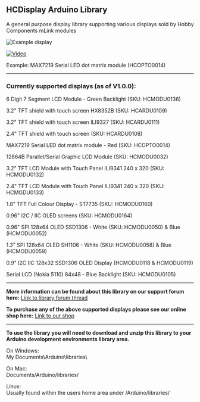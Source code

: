 ## HCDisplay Arduino Library

A general purpose display library supporting various displays sold by Hobby Components mLink modules

![Example display](https://hobbycomponents.com/images/forum/HCMODU0170_1024_768_2.jpg)


[![Video](https://img.youtube.com/vi/_0EY-5IGYT0/hqdefault.jpg)](https://www.youtube.com/watch?v=_0EY-5IGYT0)

Example: MAX7219 Serial LED dot matrix module (HCOPTO0014)

---
### Currently supported displays (as of V1.0.0):
6 Digit 7 Segment LCD Module - Green Backlight (SKU: HCMODU0136)

3.2" TFT shield with touch screen HX8352B (SKU: HCARDU0109)

3.2" TFT shield with touch screen ILI9327 (SKU: HCARDU0111)

2.4" TFT shield with touch screen (SKU: HCARDU0108)

MAX7219 Serial LED dot matrix module - Red (SKU: HCOPTO0014)

12864B Parallel/Serial Graphic LCD Module (SKU: HCMODU0032)

3.2" TFT LCD Module with Touch Panel ILI9341 240 x 320 (SKU: HCMODU0132)

2.4" TFT LCD Module with Touch Panel ILI9341 240 x 320 (SKU: HCMODU0133)

1.8" TFT Full Colour Display - ST7735 (SKU: HCMODU0160)

0.96" I2C / IIC OLED screens (SKU: HCMODU0164)

0.96" SPI 128x64 OLED SSD1306 - White (SKU: HCMODU0050) & Blue (HCMODU0052)

1.3" SPI 128x64 OLED SH1106 - White (SKU: HCMODU0058) & Blue (HCMODU0059)

0.9" I2C IIC 128x32 SSD1306 OLED Display (HCMODU0118 & HCMODU0119)

Serial LCD (Nokia 5110) 84x48 - Blue Backlight (SKU: HCMODU0105)

---

**More information can be found about this library on our support forum here:**
[Link to library forum thread](https://forum.hobbycomponents.com/viewtopic.php?f=58&t=2827)

**To purchase any of the above supported displays please see our online shop here:**
[Link to our shop](https://hobbycomponents.com/120-displays)

---

**To use the library you will need to download and unzip this library to your Arduino development environments library area.**

On Windows:  
My Documents\\Arduino\\libraries\\

On Mac:  
Documents/Arduino/libraries/

Linux:  
Usually found within the users home area under /Arduino/libraries/
